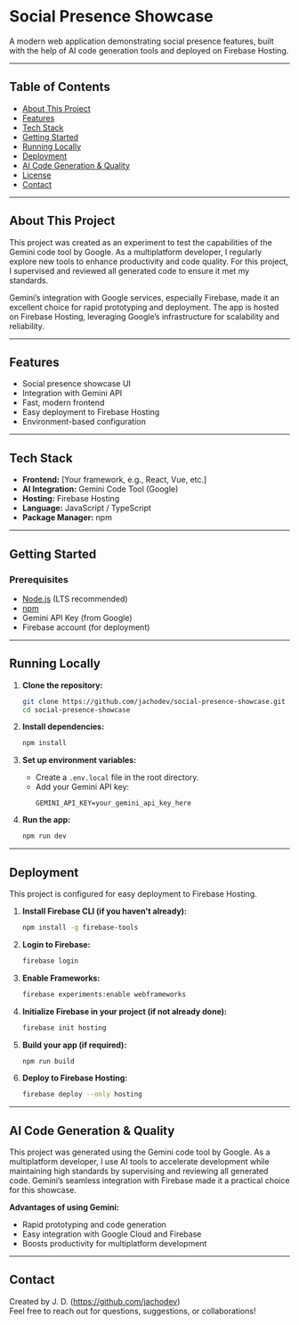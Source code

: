# Social Presence Showcase

A modern web application demonstrating social presence features, built with the help of AI code generation tools and deployed on Firebase Hosting.

---

## Table of Contents

- [About This Project](#about-this-project)
- [Features](#features)
- [Tech Stack](#tech-stack)
- [Getting Started](#getting-started)
- [Running Locally](#running-locally)
- [Deployment](#deployment)
- [AI Code Generation & Quality](#ai-code-generation--quality)
- [License](#license)
- [Contact](#contact)

---

## About This Project

This project was created as an experiment to test the capabilities of the Gemini code tool by Google. As a multiplatform developer, I regularly explore new tools to enhance productivity and code quality. For this project, I supervised and reviewed all generated code to ensure it met my standards.

Gemini’s integration with Google services, especially Firebase, made it an excellent choice for rapid prototyping and deployment. The app is hosted on Firebase Hosting, leveraging Google’s infrastructure for scalability and reliability.

---

## Features

- Social presence showcase UI
- Integration with Gemini API
- Fast, modern frontend
- Easy deployment to Firebase Hosting
- Environment-based configuration

---

## Tech Stack

- **Frontend:** [Your framework, e.g., React, Vue, etc.]
- **AI Integration:** Gemini Code Tool (Google)
- **Hosting:** Firebase Hosting
- **Language:** JavaScript / TypeScript
- **Package Manager:** npm

---

## Getting Started

### Prerequisites

- [Node.js](https://nodejs.org/) (LTS recommended)
- [npm](https://www.npmjs.com/)
- Gemini API Key (from Google)
- Firebase account (for deployment)

---

## Running Locally

1. **Clone the repository:**
   ```sh
   git clone https://github.com/jachodev/social-presence-showcase.git
   cd social-presence-showcase
   ```

2. **Install dependencies:**
   ```sh
   npm install
   ```

3. **Set up environment variables:**
   - Create a `.env.local` file in the root directory.
   - Add your Gemini API key:
     ```
     GEMINI_API_KEY=your_gemini_api_key_here
     ```

4. **Run the app:**
   ```sh
   npm run dev
   ```


---

## Deployment

This project is configured for easy deployment to Firebase Hosting.

1. **Install Firebase CLI (if you haven't already):**
   ```sh
   npm install -g firebase-tools
   ```

2. **Login to Firebase:**
   ```sh
   firebase login
   ```

3. **Enable Frameworks:**
   ```sh
   firebase experiments:enable webframeworks
   ```

4. **Initialize Firebase in your project (if not already done):**
   ```sh
   firebase init hosting
   ```

5. **Build your app (if required):**
   ```sh
   npm run build
   ```

6. **Deploy to Firebase Hosting:**
   ```sh
   firebase deploy --only hosting
   ```

---

## AI Code Generation & Quality

This project was generated using the Gemini code tool by Google. As a multiplatform developer, I use AI tools to accelerate development while maintaining high standards by supervising and reviewing all generated code. Gemini’s seamless integration with Firebase made it a practical choice for this showcase.

**Advantages of using Gemini:**
- Rapid prototyping and code generation
- Easy integration with Google Cloud and Firebase
- Boosts productivity for multiplatform development

---


## Contact

Created by J. D. (https://github.com/jachodev)  
Feel free to reach out for questions, suggestions, or collaborations!
